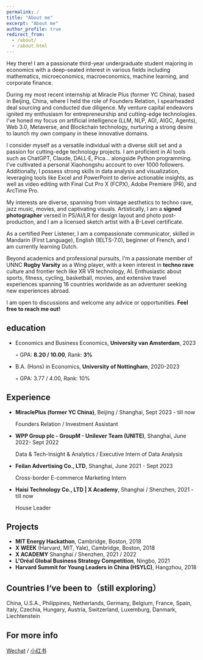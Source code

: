 ```yaml
---
permalink: /
title: "About me"
excerpt: "About me"
author_profile: true
redirect_from: 
  - /about/
  - /about.html
---
```


Hey there! I am a passionate third-year undergraduate student majoring in economics with a deep-seated interest in various fields including mathematics, microeconomics, macroeconomics, machine learning, and corporate finance.

During my most recent internship at Miracle Plus (former YC China), based in Beijing, China, where I held the role of Founders Relation, I spearheaded deal sourcing and conducted due diligence. My venture capital endeavors ignited my enthusiasm for entrepreneurship and cutting-edge technologies. I've honed my focus on artificial intelligence (LLM, NLP, AGI, AIGC, Agents), Web 3.0, Metaverse, and Blockchain technology, nurturing a strong desire to launch my own company in these innovative domains.

I consider myself as a versatile individual with a diverse skill set and a passion for cutting-edge technology projects. I am proficient in AI tools such as ChatGPT, Claude, DALL·E, Pica... alongside Python programming. I've cultivated a personal Xiaohongshu account to over 1000 followers. Additionally, I possess strong skills in data analysis and visualization, leveraging tools like Excel and PowerPoint to derive actionable insights, as well as video editing with Final Cut Pro X (FCPX), Adobe Premiere (PR), and ArcTime Pro.

My interests are diverse, spanning from vintage aesthetics to techno rave, jazz music, movies, and captivating visuals. Artistically, I am a **signed photographer** versed in PS/AI/LR for design layout and photo post-production, and I am a licensed sketch artist with a B-Level certificate.

As a certified Peer Listener, I am a compassionate communicator, skilled in Mandarin (First Language), English (IELTS-7.0), beginner of French, and I am currently learning Dutch.

Beyond academics and professional pursuits, I'm a passionate member of UNNC **Rugby Varsity** as a Wing player, with a keen interest in **techno rave** culture and frontier tech like XR VR technology, AI. Enthusiastic about sports, fitness, cycling, basketball, movies, and extensive travel experiences spanning 16 countries worldwide as an adventurer seeking new experiences abroad.

I am open to discussions and welcome any advice or opportunities. **Feel free to reach me out!**


education
------
* Economics and Business Economics, **University van Amsterdam**, 2023

  &#9702; GPA: **8.20 / 10.00**, Rank: **3%**

* B.A. (Hons) in Economics, **University of Nottingham**, 2020-2023

  &#9702; GPA: 3.77 / 4.00, Rank: 10%


Experience
------
* **MiraclePlus (former YC China)**, Beijing / Shanghai, Sept 2023 - till now

  Founders Relation / Investment Assistant

* **WPP Group plc - GroupM - Unilever Team (UNITE)**, Shanghai, June 2022- Sept 2022

  Data & Tech-Insight & Analytics / Executive Intern of Data Analysis

* **Feilan Advertising Co., LTD**, Shanghai, June 2021 - Sept 2023

  Cross-border E-commerce Marketing Intern

* **Haisi Technology Co., LTD |  X Academy**, Shanghai / Shenzhen, 2021 - till now

  House Leader


Projects
------
* **MIT Energy Hackathon**, Cambridge, Boston, 2018
* **X WEEK** (Harvard, MIT, Yale), Cambridge, Boston, 2018
* **X ACADEMY** Shanghai / Shenzhen, 2021 / 2022
* **L'Oréal Global Business Strategy Competition**, Ningbo, 2021
* **Harvard Summit for Young Leaders in China (HSYLC)**, Hangzhou, 2018


Countries I‘ve been to（still exploring）
------
China, U.S.A., Philippines, Netherlands, Germany, Belgium, France, Spain, Italy, Czechia, Hungary, Austria, Switzerland, Luxemburg, Danmark, Liechtenstein


For more info
------
[Wechat](https://sydrrrrick.github.io/sydrick-wu.github.io/images/wechat.pdf) / [小红书](https://www.xiaohongshu.com/user/profile/5f9c79860000000001009d96?xhsshare=CopyLink&appuid=5f9c79860000000001009d96&apptime=1707038767)

